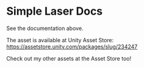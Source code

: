 # Simple Laser Docs
 
See the documentation above.

The asset is available at Unity Asset Store: https://assetstore.unity.com/packages/slug/234247

Check out my other assets at the Asset Store too!
